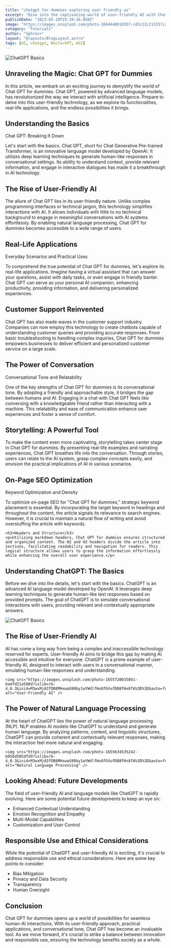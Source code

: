 ```yaml
---
title: "chatgpt for dummies exploring user friendly ai"
excerpt: "Dive into the captivating world of user-friendly AI with ChatGPT. From understanding the basics of ChatGPT to exploring real-life examples and discussing the ethical implications, this comprehensive guide demystifies the concept of user-friendly AI in an engaging and easy-to-understand manner. Unleash the power of ChatGPT and discover how it can enhance our daily lives"
publishDate: "2023-05-19T15:39:36.050Z"
image: "https://images.unsplash.com/photo-1664448010557-cd3c22c21335?ixlib=rb-4.0.3&ixid=M3wxMjA3fDB8MHxwaG90by1wYWdlfHx8fGVufDB8fHx8fA%3D%3D&auto=format&fit=crop&w=1032&q=80"
category: "Tutorials"
author: "Sphrex+"
layout: "@layouts/BlogLayout.astro"
tags: [AI, chatgpt, NectarGPT, AGI]
---
```


<img src="https://images.unsplash.com/photo-1679403766680-9aa2b959417d?ixlib=rb-4.0.3&ixid=M3wxMjA3fDB8MHxwaG90by1wYWdlfHx8fGVufDB8fHx8fA%3D%3D&auto=format&fit=crop&w=870&q=80" alt="ChatGPT Basics" />

<article>
  <h1>Unraveling the Magic: Chat GPT for Dummies</h1>
  <p>In this article, we embark on an exciting journey to demystify the world of Chat GPT for dummies. Chat GPT, powered by advanced language models, has revolutionized the way we interact with artificial intelligence. Prepare to delve into this user-friendly technology, as we explore its functionalities, real-life applications, and the endless possibilities it brings.</p>

  <section>
    <h2>Understanding the Basics</h2>
    <p>Chat GPT: Breaking It Down</p>
    <p>Let's start with the basics. Chat GPT, short for Chat Generative Pre-trained Transformer, is an innovative language model developed by OpenAI. It utilizes deep learning techniques to generate human-like responses in conversational settings. Its ability to understand context, provide relevant information, and engage in interactive dialogues has made it a breakthrough in AI technology.</p>
  </section>

  <section>
    <h2>The Rise of User-Friendly AI</h2>
    <p>The allure of Chat GPT lies in its user-friendly nature. Unlike complex programming interfaces or technical jargon, this technology simplifies interactions with AI. It allows individuals with little to no technical background to engage in meaningful conversations with AI systems effortlessly. By enabling natural language processing, Chat GPT for dummies becomes accessible to a wide range of users.</p>
  </section>

  <section>
    <h2>Real-Life Applications</h2>
    <p>Everyday Scenarios and Practical Uses</p>
    <p>To comprehend the true potential of Chat GPT for dummies, let's explore its real-life applications. Imagine having a virtual assistant that can answer your questions, assist with daily tasks, or even engage in friendly banter. Chat GPT can serve as your personal AI companion, enhancing productivity, providing information, and delivering personalized experiences.</p>
  </section>

  <section>
    <h2>Customer Support Reinvented</h2>
    <p>Chat GPT has also made waves in the customer support industry. Companies can now employ this technology to create chatbots capable of understanding customer queries and providing accurate responses. From basic troubleshooting to handling complex inquiries, Chat GPT for dummies empowers businesses to deliver efficient and personalized customer service on a large scale.</p>
  </section>

  <section>
    <h2>The Power of Conversation</h2>
    <p>Conversational Tone and Relatability</p>
    <p>One of the key strengths of Chat GPT for dummies is its conversational tone. By adopting a friendly and approachable style, it bridges the gap between humans and AI. Engaging in a chat with Chat GPT feels like conversing with a knowledgeable friend rather than interacting with a machine. This relatability and ease of communication enhance user experiences and foster a sense of comfort.</p>
  </section>

  <section>
    <h2>Storytelling: A Powerful Tool</h2>
    <p>To make the content even more captivating, storytelling takes center stage in Chat GPT for dummies. By presenting real-life examples and narrating experiences, Chat GPT breathes life into the conversation. Through stories, users can relate to the AI system, grasp complex concepts easily, and envision the practical implications of AI in various scenarios.</p>
  </section>

  <section>
    <h2>On-Page SEO Optimization</h2>
    <p>Keyword Optimization and Density</p>
    <p>To optimize on-page SEO for "Chat GPT for dummies," strategic keyword placement is essential. By incorporating the target keyword in headings and throughout the content, the article signals its relevance to search engines. However, it is crucial to maintain a natural flow of writing and avoid overstuffing the article with keywords.</p>

    <h3>Headers and Structure</h3>
    <p>Utilizing markdown headers, Chat GPT for dummies ensures structured and organized content. The H2 and H3 headers divide the article into sections, facilitating readability and navigation for readers. This logical structure allows users to grasp the information effortlessly while enhancing the overall user experience.</p>
  </section>

  <!-- Add images and their respective alt tags -->
  <section>
    <h2>Understanding ChatGPT: The Basics</h2>
    <p>Before we dive into the details, let's start with the basics. ChatGPT is an advanced AI language model developed by OpenAI. It leverages deep learning techniques to generate human-like text responses based on provided prompts. The goal of ChatGPT is to simulate conversational interactions with users, providing relevant and contextually appropriate answers.</p>
    <img src="https://images.unsplash.com/photo-1675557009285-b55f562641b9?ixlib=rb-4.0.3&ixid=M3wxMjA3fDB8MHxwaG90by1wYWdlfHx8fGVufDB8fHx8fA%3D%3D&auto=format&fit=crop&w=870&q=80" alt="ChatGPT Basics" />
  </section>

  <section>
    <h2>The Rise of User-Friendly AI</h2>
    <p>AI has come a long way from being a complex and inaccessible technology reserved for experts. User-friendly AI aims to bridge this gap by making AI accessible and intuitive for everyone. ChatGPT is a prime example of user-friendly AI, designed to interact with users in a conversational manner, emulating human-like responses and understanding.</p>

    <img src="https://images.unsplash.com/photo-1655720035861-ba4fd21a598d?ixlib=rb-4.0.3&ixid=M3wxMjA3fDB8MHxwaG90by1wYWdlfHx8fGVufDB8fHx8fA%3D%3D&auto=format&fit=crop&w=580&q=80" alt="User-Friendly AI" />
  </section>

  <section>
    <h2>The Power of Natural Language Processing</h2>
    <p>At the heart of ChatGPT lies the power of natural language processing (NLP). NLP enables AI models like ChatGPT to understand and generate human language. By analyzing patterns, context, and linguistic structures, ChatGPT can provide coherent and contextually relevant responses, making the interaction feel more natural and engaging.</p>

    <img src="https://images.unsplash.com/photo-1655634535242-b056d585dfd9?ixlib=rb-4.0.3&ixid=M3wxMjA3fDB8MHxwaG90by1wYWdlfHx8fGVufDB8fHx8fA%3D%3D&auto=format&fit=crop&w=464&q=80" alt="Natural Language Processing" />
  </section>

  <section>
    <h2>Looking Ahead: Future Developments</h2>
    <p>The field of user-friendly AI and language models like ChatGPT is rapidly evolving. Here are some potential future developments to keep an eye on:</p>
    <ul>
      <li>Enhanced Contextual Understanding</li>
      <li>Emotion Recognition and Empathy</li>
      <li>Multi-Modal Capabilities</li>
      <li>Customization and User Control</li>
    </ul>
  </section>

  <section>
    <h2>Responsible Use and Ethical Considerations</h2>
    <p>While the potential of ChatGPT and user-friendly AI is exciting, it's crucial to address responsible use and ethical considerations. Here are some key points to consider:</p>
    <ul>
      <li>Bias Mitigation</li>
      <li>Privacy and Data Security</li>
      <li>Transparency</li>
      <li>Human Oversight</li>
    </ul>
  </section>

  <section>
    <h2>Conclusion</h2>
    <p>Chat GPT for dummies opens up a world of possibilities for seamless human-AI interactions. With its user-friendly approach, practical applications, and conversational tone, Chat GPT has become an invaluable tool. As we move forward, it's crucial to strike a balance between innovation and responsible use, ensuring the technology benefits society as a whole.</p>
  </section>
</article>
